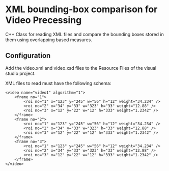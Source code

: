# XML bounding-box comparison for Video Precessing
C++ Class for reading XML files and compare the bounding boxes stored in them using overlapping based measures.

## Configuration
Add the video.xml and video.xsd files to the Resource Files of the visual studio project.

XML files to read must have the following schema: 

	<video name="video1" algorithm="1">
		<frame no="1">
			<roi no="1" x="123" y="245" w="56" h="12" weight="34.234" />
			<roi no="2" x="34" y="33" w="323" h="33" weight="12.88" />
			<roi no="3" x="12" y="22" w="12" h="333" weight="1.2342" />	
		</frame>
		<frame no="2">
			<roi no="1" x="123" y="245" w="56" h="12" weight="34.234" />
			<roi no="2" x="34" y="33" w="323" h="33" weight="12.88" />
			<roi no="3" x="12" y="22" w="12" h="333" weight="1.2342" />	
		</frame>
		<frame no="3">
			<roi no="1" x="123" y="245" w="56" h="12" weight="34.234" />
			<roi no="2" x="34" y="33" w="323" h="33" weight="12.88" />
			<roi no="3" x="12" y="22" w="12" h="333" weight="1.2342" />	
		</frame>
	</video>

